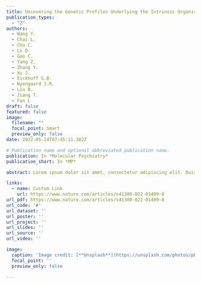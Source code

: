 ```yaml
---
title: Uncovering the Genetic Profiles Underlying the Intrinsic Organization of the Human Cerebellum
publication_types:
  - "2"
authors:
  - Wang Y.
  - Chai L.
  - Chu C.
  - Li D.
  - Gao C.
  - Yang Z.
  - Zhang Y.
  - Xu J.
  - Eickhoff S.B.
  - Nyengaard J.R.
  - Liu B.
  - Jiang T.
  - Fan L
draft: false
featured: false
image:
  filename: ""
  focal_point: Smart
  preview_only: false
date: 2022-05-24T07:45:11.382Z

# Publication name and optional abbreviated publication name.
publication: In *Molecular Psychiatry*
publication_short: In *MP*

abstract: Lorem ipsum dolor sit amet, consectetur adipiscing elit. Duis posuere tellus ac convallis placerat. Proin tincidunt magna sed ex sollicitudin condimentum. Sed ac faucibus dolor, scelerisque sollicitudin nisi. Cras purus urna, suscipit quis sapien eu, pulvinar tempor diam. Quisque risus orci, mollis id ante sit amet, gravida egestas nisl. Sed ac tempus magna. Proin in dui enim. Donec condimentum, sem id dapibus fringilla, tellus enim condimentum arcu, nec volutpat est felis vel metus. Vestibulum sit amet erat at nulla eleifend gravida.

links:
  - name: Custom Link
    url: https://www.nature.com/articles/s41380-022-01489-8
url_pdf: https://www.nature.com/articles/s41380-022-01489-8
url_code: '#'
url_dataset: ''
url_poster: ''
url_project: ''
url_slides: ''
url_source: ''
url_video: ''

image:
  caption: 'Image credit: [**Unsplash**](https://unsplash.com/photos/pLCdAaMFLTE)'
  focal_point: ''
  preview_only: false

---
```

